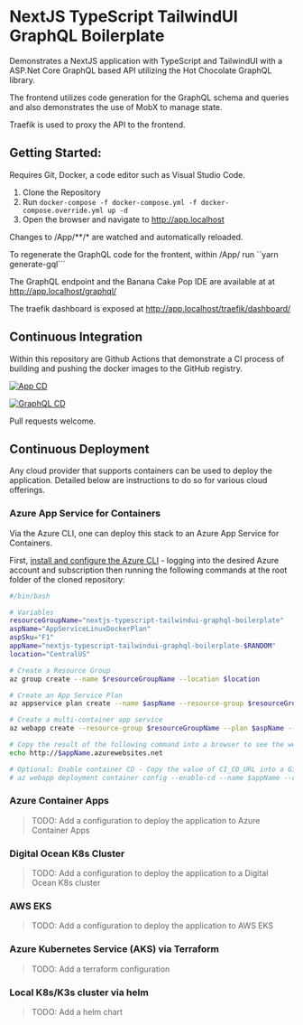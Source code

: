 # NextJS TypeScript TailwindUI GraphQL Boilerplate

Demonstrates a NextJS application with TypeScript and TailwindUI with a ASP.Net Core GraphQL based API utilizing the Hot Chocolate GraphQL library.


The frontend utilizes code generation for the GraphQL schema and queries and also demonstrates the use of MobX to manage state.

Traefik is used to proxy the API to the frontend.

## Getting Started:

Requires Git, Docker, a code editor such as Visual Studio Code.

1. Clone the Repository
2. Run ```docker-compose -f docker-compose.yml -f docker-compose.override.yml up -d```
3. Open the browser and navigate to http://app.localhost

Changes to /App/**/* are watched and automatically reloaded.

To regenerate the GraphQL code for the frontent, within /App/ run ``yarn generate-gql```


The GraphQL endpoint and the Banana Cake Pop IDE are available at at http://app.localhost/graphql/

The traefik dashboard is exposed at http://app.localhost/traefik/dashboard/

## Continuous Integration
Within this repository are Github Actions that demonstrate a CI process of building and pushing the docker images to the GitHub registry.


[![App CD](https://github.com/rdacorporation/nextjs-typescript-tailwindui-graphql-boilerplate/actions/workflows/app-cd.yml/badge.svg)](https://github.com/rdacorporation/nextjs-typescript-tailwindui-graphql-boilerplate/actions/workflows/app-cd.yml)

[![GraphQL CD](https://github.com/rdacorporation/nextjs-typescript-tailwindui-graphql-boilerplate/actions/workflows/graphql-cd.yml/badge.svg)](https://github.com/rdacorporation/nextjs-typescript-tailwindui-graphql-boilerplate/actions/workflows/graphql-cd.yml)

Pull requests welcome.

## Continuous Deployment

Any cloud provider that supports containers can be used to deploy the application. Detailed below are instructions to do so for various cloud offerings.

### Azure App Service for Containers

Via the Azure CLI, one can deploy this stack to an Azure App Service for Containers.

First, [install and configure the Azure CLI](https://docs.microsoft.com/en-us/cli/azure/install-azure-cli) - logging into the desired Azure account and subscription then running the following commands at the root folder of the cloned repository:

``` bash
#/bin/bash

# Variables
resourceGroupName="nextjs-typescript-tailwindui-graphql-boilerplate"
aspName="AppServiceLinuxDockerPlan"
aspSku="F1"
appName="nextjs-typescript-tailwindui-graphql-boilerplate-$RANDOM"
location="CentralUS"

# Create a Resource Group
az group create --name $resourceGroupName --location $location

# Create an App Service Plan
az appservice plan create --name $aspName --resource-group $resourceGroupName --location $location --is-linux --sku $aspSku

# Create a multi-container app service
az webapp create --resource-group $resourceGroupName --plan $aspName --name $appName --multicontainer-config-type compose --multicontainer-config-file docker-compose-azure.yml

# Copy the result of the following command into a browser to see the web app.
echo http://$appName.azurewebsites.net

# Optional: Enable container CD - Copy the value of CI_CD_URL into a Github Secret and update GH Actions workflow to use that secret. If testing the webhook url at the command line, remember to escape the $ sign with \$.
# az webapp deployment container config --enable-cd --name $appName --resource-group $resourceGroupName
```

### Azure Container Apps

> TODO: Add a configuration to deploy the application to Azure Container Apps

### Digital Ocean K8s Cluster

> TODO: Add a configuration to deploy the application to a Digital Ocean K8s cluster

### AWS EKS

> TODO: Add a configuration to deploy the application to AWS EKS

### Azure Kubernetes Service (AKS) via Terraform

> TODO: Add a terraform configuration

### Local K8s/K3s cluster via helm

> TODO: Add a helm chart